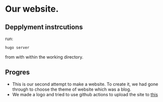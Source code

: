 # Our website.

## Depplyment instrcutions
run:
```bash
hugo server
```
from with within the working directory.

## Progres
- This is our second attempt to make a website. To create it, we had gone through to choose the theme of website which was a blog.
- We made a logo and tried to use github actions to upload the site to [this](https://knightmare1243.github.io/Our-seccond-try/)
